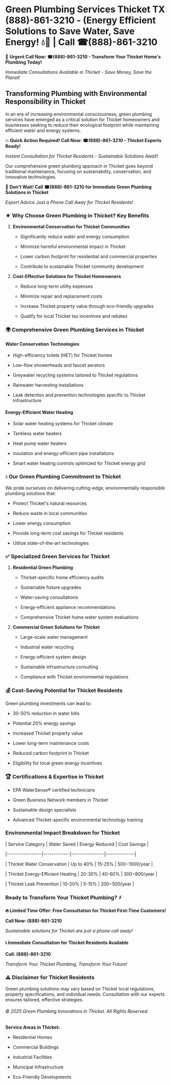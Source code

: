 # Green Plumbing Services Thicket TX (888)-861-3210 - (Energy Efficient Solutions to Save Water, Save Energy! 💧🌿 | Call ☎(888)-861-3210

🚨 **Urgent Call Now: ☎(888)-861-3210 - Transform Your Thicket Home's Plumbing Today!**
*Immediate Consultations Available in Thicket - Save Money, Save the Planet!*

## Transforming Plumbing with Environmental Responsibility in Thicket

In an era of increasing environmental consciousness, green plumbing services have emerged as a critical solution for Thicket homeowners and businesses seeking to reduce their ecological footprint while maintaining efficient water and energy systems. 

🔥 **Quick Action Required! Call Now: ☎(888)-861-3210 - Thicket Experts Ready!**
*Instant Consultation for Thicket Residents - Sustainable Solutions Await!*

Our comprehensive green plumbing approach in Thicket goes beyond traditional maintenance, focusing on sustainability, conservation, and innovative technologies.

🚨 **Don't Wait! Call ☎(888)-861-3210 for Immediate Green Plumbing Solutions in Thicket**
*Expert Advice Just a Phone Call Away for Thicket Residents!*

### ★ Why Choose Green Plumbing in Thicket? Key Benefits

1. **Environmental Conservation for Thicket Communities** 
   - Significantly reduce water and energy consumption
   - Minimize harmful environmental impact in Thicket
   - Lower carbon footprint for residential and commercial properties
   - Contribute to sustainable Thicket community development

2. **Cost-Effective Solutions for Thicket Homeowners** 
   - Reduce long-term utility expenses
   - Minimize repair and replacement costs
   - Increase Thicket property value through eco-friendly upgrades
   - Qualify for local Thicket tax incentives and rebates

### 🌍 Comprehensive Green Plumbing Services in Thicket

#### Water Conservation Technologies
- High-efficiency toilets (HET) for Thicket homes
- Low-flow showerheads and faucet aerators
- Greywater recycling systems tailored to Thicket regulations
- Rainwater harvesting installations
- Leak detection and prevention technologies specific to Thicket infrastructure

#### Energy-Efficient Water Heating
- Solar water heating systems for Thicket climate
- Tankless water heaters
- Heat pump water heaters
- Insulation and energy-efficient pipe installations
- Smart water heating controls optimized for Thicket energy grid

### 💧 Our Green Plumbing Commitment to Thicket

We pride ourselves on delivering cutting-edge, environmentally responsible plumbing solutions that:
- Protect Thicket's natural resources
- Reduce waste in local communities
- Lower energy consumption
- Provide long-term cost savings for Thicket residents
- Utilize state-of-the-art technologies

### ✅ Specialized Green Services for Thicket

1. **Residential Green Plumbing**
   - Thicket-specific home efficiency audits
   - Sustainable fixture upgrades
   - Water-saving consultations
   - Energy-efficient appliance recommendations
   - Comprehensive Thicket home water system evaluations

2. **Commercial Green Solutions for Thicket**
   - Large-scale water management
   - Industrial water recycling
   - Energy-efficient system design
   - Sustainable infrastructure consulting
   - Compliance with Thicket environmental regulations

### 💰 Cost-Saving Potential for Thicket Residents

Green plumbing investments can lead to:
- 30-50% reduction in water bills
- Potential 20% energy savings
- Increased Thicket property value
- Lower long-term maintenance costs
- Reduced carbon footprint in Thicket
- Eligibility for local green energy incentives

### 🏆 Certifications & Expertise in Thicket

- EPA WaterSense® certified technicians
- Green Business Network members in Thicket
- Sustainable design specialists
- Advanced Thicket-specific environmental technology training

### Environmental Impact Breakdown for Thicket

| Service Category | Water Saved | Energy Reduced | Cost Savings |
|-----------------|-------------|----------------|--------------|
| Thicket Water Conservation | Up to 40% | 15-25% | $500-$1000/year |
| Thicket Energy-Efficient Heating | 20-30% | 40-60% | $300-$800/year |
| Thicket Leak Prevention | 10-20% | 5-15% | $200-$500/year |

### Ready to Transform Your Thicket Plumbing? ⚡

**🔥 Limited Time Offer: Free Consultation for Thicket First-Time Customers!**

**Call Now: (888)-861-3210**
*Sustainable solutions for Thicket are just a phone call away!*

#### 📞 Immediate Consultation for Thicket Residents Available

**Call: (888)-861-3210**
*Transform Your Thicket Plumbing, Transform Your Future!*

### ⚠️ Disclaimer for Thicket Residents

Green plumbing solutions may vary based on Thicket local regulations, property specifications, and individual needs. Consultation with our experts ensures tailored, effective strategies.

###### © 2025 Green Plumbing Innovations in Thicket. All Rights Reserved.

**Service Areas in Thicket:** 
- Residential Homes
- Commercial Buildings
- Industrial Facilities
- Municipal Infrastructure
- Eco-Friendly Developments